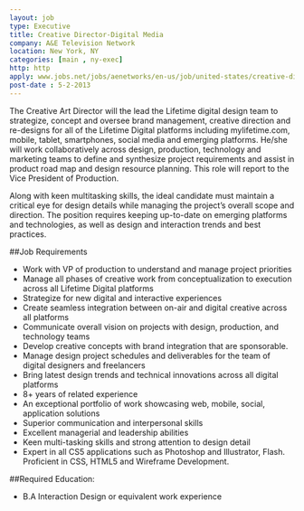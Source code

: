 ```yaml
---
layout: job
type: Executive
title: Creative Director-Digital Media
company: A&E Television Network
location: New York, NY
categories: [main , ny-exec]
http: http
apply: www.jobs.net/jobs/aenetworks/en-us/job/united-states/creative-director-digital-media/J3J50466BKNTRKV710W/
post-date : 5-2-2013
---
```


The Creative Art Director will the lead the Lifetime digital design team to strategize, concept and oversee brand management, creative direction and re-designs for all of the Lifetime Digital platforms including mylifetime.com, mobile, tablet, smartphones, social media and emerging platforms. He/she will work collaboratively across design, production, technology and marketing teams to define and synthesize project requirements and assist in product road map and design resource planning. This role will report to the Vice President of Production.

Along with keen multitasking skills, the ideal candidate must maintain a critical eye for design details while managing the project’s overall scope and direction. The position requires keeping up-to-date on emerging platforms and technologies, as well as design and interaction trends and best practices.

##Job Requirements

* Work with VP of production to understand and manage project priorities
* Manage all phases of creative work from conceptualization to execution across all Lifetime Digital platforms
* Strategize for new digital and interactive experiences
* Create seamless integration between on-air and digital creative across all platforms
* Communicate overall vision on projects with design, production, and technology teams
* Develop creative concepts with brand integration that are sponsorable.
* Manage design project schedules and deliverables for the team of digital designers and freelancers
* Bring latest design trends and technical innovations across all digital platforms
* 8+ years of related experience
* An exceptional portfolio of work showcasing web, mobile, social, application solutions
* Superior communication and interpersonal skills
* Excellent managerial and leadership abilities
* Keen multi-tasking skills and strong attention to design detail
* Expert in all CS5 applications such as Photoshop and Illustrator, Flash. Proficient in CSS, HTML5 and Wireframe Development.

##Required Education:

* B.A Interaction Design or equivalent work experience